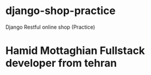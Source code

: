 # django-shop-practice
Django Restful online shop (Practice)
# Hamid Mottaghian Fullstack developer from tehran
